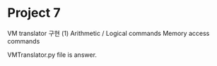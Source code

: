 # Project 7

VM translator 구현 (1)
Arithmetic / Logical commands
Memory access commands

VMTranslator.py file is answer.